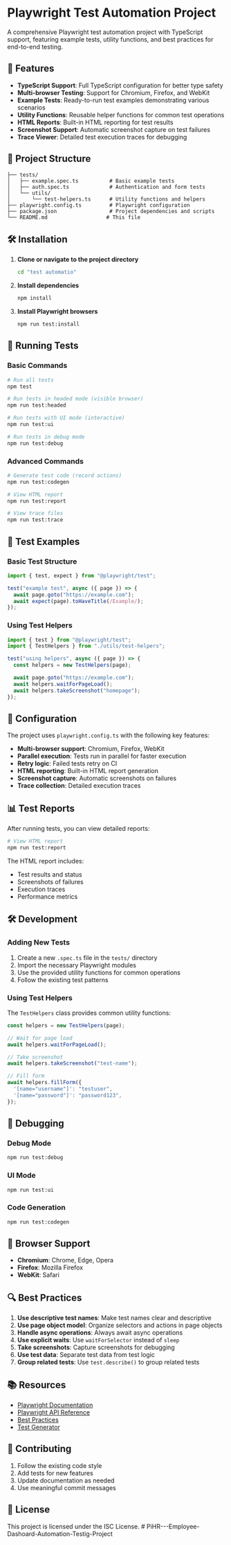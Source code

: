 # Playwright Test Automation Project

A comprehensive Playwright test automation project with TypeScript support, featuring example tests, utility functions, and best practices for end-to-end testing.

## 🚀 Features

- **TypeScript Support**: Full TypeScript configuration for better type safety
- **Multi-browser Testing**: Support for Chromium, Firefox, and WebKit
- **Example Tests**: Ready-to-run test examples demonstrating various scenarios
- **Utility Functions**: Reusable helper functions for common test operations
- **HTML Reports**: Built-in HTML reporting for test results
- **Screenshot Support**: Automatic screenshot capture on test failures
- **Trace Viewer**: Detailed test execution traces for debugging

## 📁 Project Structure

```
├── tests/
│   ├── example.spec.ts          # Basic example tests
│   ├── auth.spec.ts             # Authentication and form tests
│   └── utils/
│       └── test-helpers.ts      # Utility functions and helpers
├── playwright.config.ts         # Playwright configuration
├── package.json                 # Project dependencies and scripts
└── README.md                   # This file
```

## 🛠️ Installation

1. **Clone or navigate to the project directory**

   ```bash
   cd "test automatio"
   ```

2. **Install dependencies**

   ```bash
   npm install
   ```

3. **Install Playwright browsers**
   ```bash
   npm run test:install
   ```

## 🧪 Running Tests

### Basic Commands

```bash
# Run all tests
npm test

# Run tests in headed mode (visible browser)
npm run test:headed

# Run tests with UI mode (interactive)
npm run test:ui

# Run tests in debug mode
npm run test:debug
```

### Advanced Commands

```bash
# Generate test code (record actions)
npm run test:codegen

# View HTML report
npm run test:report

# View trace files
npm run test:trace
```

## 📝 Test Examples

### Basic Test Structure

```typescript
import { test, expect } from "@playwright/test";

test("example test", async ({ page }) => {
  await page.goto("https://example.com");
  await expect(page).toHaveTitle(/Example/);
});
```

### Using Test Helpers

```typescript
import { test } from "@playwright/test";
import { TestHelpers } from "./utils/test-helpers";

test("using helpers", async ({ page }) => {
  const helpers = new TestHelpers(page);

  await page.goto("https://example.com");
  await helpers.waitForPageLoad();
  await helpers.takeScreenshot("homepage");
});
```

## 🔧 Configuration

The project uses `playwright.config.ts` with the following key features:

- **Multi-browser support**: Chromium, Firefox, WebKit
- **Parallel execution**: Tests run in parallel for faster execution
- **Retry logic**: Failed tests retry on CI
- **HTML reporting**: Built-in HTML report generation
- **Screenshot capture**: Automatic screenshots on failures
- **Trace collection**: Detailed execution traces

## 📊 Test Reports

After running tests, you can view detailed reports:

```bash
# View HTML report
npm run test:report
```

The HTML report includes:

- Test results and status
- Screenshots of failures
- Execution traces
- Performance metrics

## 🛠️ Development

### Adding New Tests

1. Create a new `.spec.ts` file in the `tests/` directory
2. Import the necessary Playwright modules
3. Use the provided utility functions for common operations
4. Follow the existing test patterns

### Using Test Helpers

The `TestHelpers` class provides common utility functions:

```typescript
const helpers = new TestHelpers(page);

// Wait for page load
await helpers.waitForPageLoad();

// Take screenshot
await helpers.takeScreenshot("test-name");

// Fill form
await helpers.fillForm({
  '[name="username"]': "testuser",
  '[name="password"]': "password123",
});
```

## 🐛 Debugging

### Debug Mode

```bash
npm run test:debug
```

### UI Mode

```bash
npm run test:ui
```

### Code Generation

```bash
npm run test:codegen
```

## 📱 Browser Support

- **Chromium**: Chrome, Edge, Opera
- **Firefox**: Mozilla Firefox
- **WebKit**: Safari

## 🔍 Best Practices

1. **Use descriptive test names**: Make test names clear and descriptive
2. **Use page object model**: Organize selectors and actions in page objects
3. **Handle async operations**: Always await async operations
4. **Use explicit waits**: Use `waitForSelector` instead of `sleep`
5. **Take screenshots**: Capture screenshots for debugging
6. **Use test data**: Separate test data from test logic
7. **Group related tests**: Use `test.describe()` to group related tests

## 📚 Resources

- [Playwright Documentation](https://playwright.dev/)
- [Playwright API Reference](https://playwright.dev/docs/api/class-playwright)
- [Best Practices](https://playwright.dev/docs/best-practices)
- [Test Generator](https://playwright.dev/docs/codegen)

## 🤝 Contributing

1. Follow the existing code style
2. Add tests for new features
3. Update documentation as needed
4. Use meaningful commit messages

## 📄 License

This project is licensed under the ISC License.
#   P i H R - - - E m p l o y e e - D a s h o a r d - A u t o m a t i o n - T e s t i g - P r o j e c t  
 